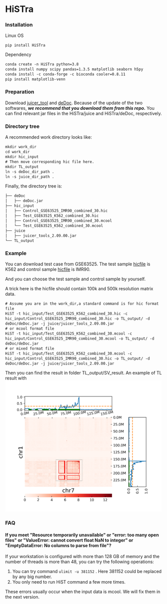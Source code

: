 # HiSTra


### Installation

Linux OS

```shell
pip install HiSTra
```
Dependency
```shell
conda create -n HiSTra python=3.8 
conda install numpy scipy pandas=1.3.5 matplotlib seaborn h5py
conda install -c conda-forge -c bioconda cooler=0.8.11
pip install matplotlib-venn 
```

### Preparation

Download [juicer_tool](https://github.com/aidenlab/juicer/wiki/Juicer-Tools-Quick-Start) and [deDoc](https://github.com/yinxc/structural-information-minimisation). Because of the update of the two softwares, ***we recommend that you download them from this repo.*** You can find relevant jar files in the HiSTra/juice and HiSTra/deDoc, respectively.

### Directory tree

A recommended work directory looks like:

```shell
mkdir work_dir
cd work_dir
mkdir hic_input
# Then move corresponding hic file here.
mkdir TL_output
ln -s deDoc_dir_path .
ln -s juice_dir_path .
```

Finally, the directory tree is:

```
├── deDoc
│   ├── deDoc.jar
├── hic_input
│   ├── Control_GSE63525_IMR90_combined_30.hic
│   ├── Test_GSE63525_K562_combined_30.hic
│   ├── Control_GSE63525_IMR90_combined_30.mcool
│   └── Test_GSE63525_K562_combined_30.mcool
├── juice
│   ├── juicer_tools_2.09.00.jar
└── TL_output
```

### Example

You can download test case from GSE63525. The test sample [hicfile](https://www.ncbi.nlm.nih.gov/geo/download/?acc=GSE63525&format=file&file=GSE63525%5FK562%5Fcombined%5F30%2Ehic)  is K562 and control sample [hicfile](https://www.ncbi.nlm.nih.gov/geo/download/?acc=GSE63525&format=file&file=GSE63525%5FIMR90%5Fcombined%5F30%2Ehic) is IMR90.

And you can choose the test sample and control sample by yourself.

A trick here is the hicfile should contain 100k and 500k resolution matrix data.

```shell
# Assume you are in the work_dir,a standard command is for hic format file
HiST -t hic_input/Test_GSE63525_K562_combined_30.hic -c hic_input/Control_GSE63525_IMR90_combined_30.hic -o TL_output/ -d deDoc/deDoc.jar -j juice/juicer_tools_2.09.00.jar
# or mcool format file
HiST -t hic_input/Test_GSE63525_K562_combined_30.mcool -c hic_input/Control_GSE63525_IMR90_combined_30.mcool -o TL_output/ -d deDoc/deDoc.jar
# or mixed format file
HiST -t hic_input/Test_GSE63525_K562_combined_30.mcool -c hic_input/Control_GSE63525_IMR90_combined_30.hic -o TL_output/ -d deDoc/deDoc.jar -j juice/juicer_tools_2.09.00.jar

```

Then you can find the result in folder TL_output/SV_result.
An example of TL result with ![heatmap](./example_pic/0_Combine_chr1_chr7.png)

### FAQ
#### If you meet "Resource temporarily unavailable" or "error: too many open files" or "ValueError: cannot convert float NaN to integer" or "EmptyDataError: No columns to parse from file"?

If your workstation is configured with more than 128 GB of memory and the number of threads is more than 48, you can try the following operations: 

1. You can try command ```ulimit -u 381152``` . Here 381152 could be replaced by any big number.
2. You only need to run HiST command a few more times. 

These errors usually occur when the input data is mcool. We will fix them in the next version.





